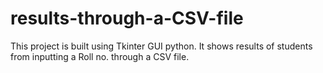 # results-through-a-CSV-file
This project is built using Tkinter GUI python. It shows results of students from inputting a Roll no. through a CSV file.
